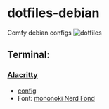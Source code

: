 # dotfiles-debian

Comfy debian configs
![dotfiles](/img/dotfiles.gif)

## Terminal:
### [Alacritty](https://github.com/alacritty/alacritty)
- [config](https://github.com/andyrufasto/dotfiles-debian/tree/master/.config/alacritty)
- Font: [mononoki Nerd Fond](https://github.com/andyrufasto/dotfiles-debian/tree/master/.local/share/fonts/Mononoki)

